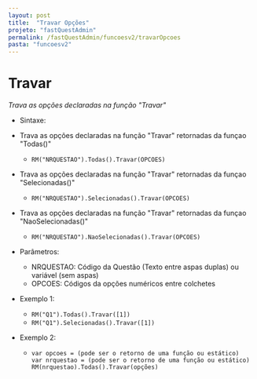 ```yaml
---
layout: post
title:  "Travar Opções"
projeto: "fastQuestAdmin"
permalink: /fastQuestAdmin/funcoesv2/travarOpcoes
pasta: "funcoesv2"
---
```


# Travar
*Trava as opções declaradas na função "Travar"*

- Sintaxe:
- Trava as opções declaradas na função "Travar" retornadas da funçao "Todas()"
  - `RM("NRQUESTAO").Todas().Travar(OPCOES)`
- Trava as opções declaradas na função "Travar" retornadas da funçao "Selecionadas()"
  - `RM("NRQUESTAO").Selecionadas().Travar(OPCOES)`
- Trava as opções declaradas na função "Travar" retornadas da funçao "NaoSelecionadas()"
  - `RM("NRQUESTAO").NaoSelecionadas().Travar(OPCOES)`

- Parâmetros:
  - NRQUESTAO: Código da Questão (Texto entre aspas duplas) ou variável (sem aspas)
  - OPCOES: Códigos da opções numéricos entre colchetes
- Exemplo 1:
  - `RM("Q1").Todas().Travar([1])`
  - `RM("Q1").Selecionadas().Travar([1])`
- Exemplo 2:
    - <pre>
      <code>var opcoes = (pode ser o retorno de uma função ou estático)
      var nrquestao = (pode ser o retorno de uma função ou estático)
      RM(nrquestao).Todas().Travar(opções)</code>
      </pre>
